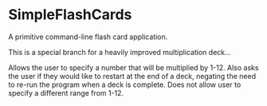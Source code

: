 # SimpleFlashCards
A primitive command-line flash card application.

This is a special branch for a heavily improved multiplication deck...

Allows the user to specify a number that will be multiplied by 1-12. 
Also asks the user if they would like to restart at the end of a deck, negating the need to re-run the program when a deck is complete.
Does not allow user to specify a different range from 1-12.
